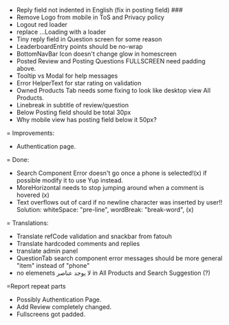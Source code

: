 - Reply field not indented in English (fix in posting field) ###
- Remove Logo from mobile in ToS and Privacy policy
- Logout red loader
- replace ...Loading with a loader
- Tiny reply field in Question screen for some reason
- LeaderboardEntry points should be no-wrap
- BottomNavBar Icon doesn't change glow in homescreen
- Posted Review and Posting Questions FULLSCREEN need padding above.
- Tooltip vs Modal for help messages
- Error HelperText for star rating on validation
- Owned Products Tab needs some fixing to look like desktop view All Products.
- Linebreak in subtitle of review/question
- Below Posting field should be total 30px
- Why mobile view has posting field below it 50px?

= Improvements:

- Authentication page.

= Done:

- Search Component Error doesn't go once a phone is selected!(x) if possible modify it to use Yup instead.
- MoreHorizontal needs to stop jumping around when a comment is hovered (x)
- Text overflows out of card if no newline character was inserted by user!! Solution: whiteSpace: "pre-line",
  wordBreak: "break-word", (x)

= Translations:

- Translate refCode validation and snackbar from fatouh
- Translate hardcoded comments and replies
- translate admin panel
- QuestionTab search component error messages should be more general "item" instead of "phone"
- no elemenets لا يوجد عناصر in All Products and Search Suggestion (?)

=Report repeat parts

- Possibly Authentication Page.
- Add Review completely changed.
- Fullscreens got padded.
